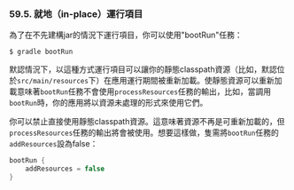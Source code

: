 ### 59.5. 就地（in-place）運行項目

為了在不先建構jar的情況下運行項目，你可以使用"bootRun"任務：
```shell
$ gradle bootRun
```
默認情況下，以這種方式運行項目可以讓你的靜態classpath資源（比如，默認位於`src/main/resources`下）在應用運行期間被重新加載。使靜態資源可以重新加載意味著`bootRun`任務不會使用`processResources`任務的輸出，比如，當調用`bootRun`時，你的應用將以資源未處理的形式來使用它們。

你可以禁止直接使用靜態classpath資源。這意味著資源不再是可重新加載的，但`processResources`任務的輸出將會被使用。想要這樣做，隻需將`bootRun`任務的`addResources`設為false：
```gradle
bootRun {
    addResources = false
}
```
